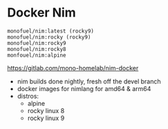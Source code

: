 # Docker Nim

```
monofuel/nim:latest (rocky9)
monofuel/nim:rocky (rocky9)
monofuel/nim:rocky9
monofuel/nim:rocky8
monfouel/nim:alpine
```

https://gitlab.com/mono-homelab/nim-docker

- nim builds done nightly, fresh off the devel branch
- docker images for nimlang for amd64 & arm64
- distros:
  - alpine
  - rocky linux 8
  - rocky linux 9
